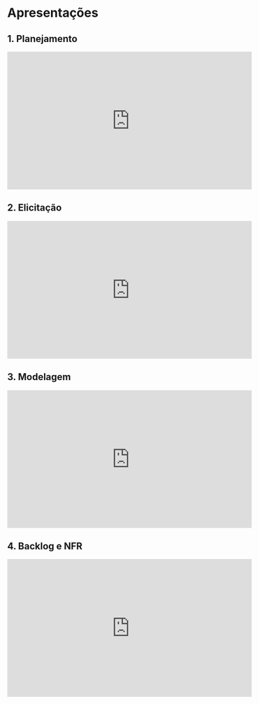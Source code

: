 # Apresentações

## 1. Planejamento
<iframe width="560" height="315" src="https://www.youtube.com/embed/J5iJxVU1FnY" frameborder="0" allow="accelerometer; autoplay; clipboard-write; encrypted-media; gyroscope; picture-in-picture" allowfullscreen></iframe>

## 2. Elicitação
<iframe width="560" height="315" src="https://www.youtube.com/embed/UvGuwvaya8E" frameborder="0" allow="accelerometer; autoplay; clipboard-write; encrypted-media; gyroscope; picture-in-picture" allowfullscreen></iframe>

## 3. Modelagem
<iframe width="560" height="315" src="https://www.youtube.com/embed/YdC193hin_g" frameborder="0" allow="accelerometer; autoplay; clipboard-write; encrypted-media; gyroscope; picture-in-picture" allowfullscreen></iframe>

## 4. Backlog e NFR
<iframe width="560" height="315" src="https://www.youtube.com/embed/BXWa8GCTQss" frameborder="0" allow="accelerometer; autoplay; clipboard-write; encrypted-media; gyroscope; picture-in-picture" allowfullscreen></iframe>

